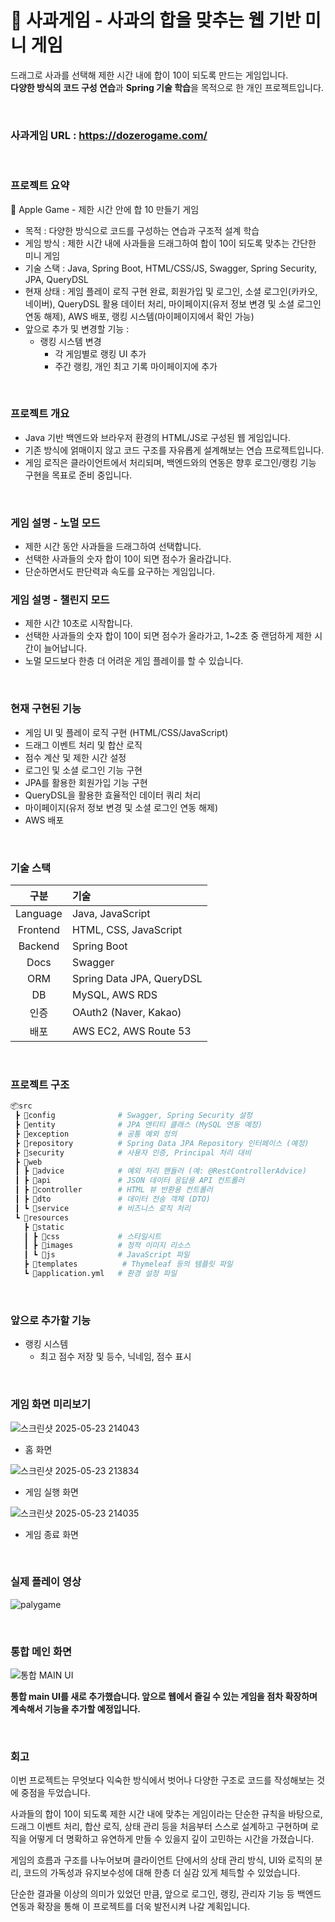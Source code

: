 # 🍎 사과게임 - 사과의 합을 맞추는 웹 기반 미니 게임
드래그로 사과를 선택해 제한 시간 내에 합이 10이 되도록 만드는 게임입니다.</br>
**다양한 방식의 코드 구성 연습**과 **Spring 기술 학습**을 목적으로 한 개인 프로젝트입니다.

</br>

### 사과게임 URL : https://dozerogame.com/

</br>

### 프로젝트 요약
🍎 Apple Game - 제한 시간 안에 합 10 만들기 게임
 
 - 목적 : 다양한 방식으로 코드를 구성하는 연습과 구조적 설계 학습
 - 게임 방식 : 제한 시간 내에 사과들을 드래그하여 합이 10이 되도록 맞추는 간단한 미니 게임
 - 기술 스택 : Java, Spring Boot, HTML/CSS/JS, Swagger, Spring Security, JPA, QueryDSL
 - 현재 상태 : 게임 플레이 로직 구현 완료, 회원가입 및 로그인, 소셜 로그인(카카오, 네이버), QueryDSL 활용 데이터 처리, 마이페이지(유저 정보 변경 및 소셜 로그인 연동 해제), AWS 배포, 랭킹 시스템(마이페이지에서 확인 가능)
 - 앞으로 추가 및 변경할 기능 :  
   - 랭킹 시스템 변경
     - 각 게임별로 랭킹 UI 추가
     - 주간 랭킹, 개인 최고 기록 마이페이지에 추가


</br>

### 프로젝트 개요
- Java 기반 백엔드와 브라우저 환경의 HTML/JS로 구성된 웹 게임입니다.
- 기존 방식에 얽매이지 않고 코드 구조를 자유롭게 설계해보는 연습 프로젝트입니다.
- 게임 로직은 클라이언트에서 처리되며, 백엔드와의 연동은 향후 로그인/랭킹 기능 구현을 목표로 준비 중입니다.

</br>

### 게임 설명 - 노멀 모드
- 제한 시간 동안 사과들을 드래그하여 선택합니다.
- 선택한 사과들의 숫자 합이 10이 되면 점수가 올라갑니다.
- 단순하면서도 판단력과 속도를 요구하는 게임입니다.

### 게임 설명 - 챌린지 모드
- 제한 시간 10초로 시작합니다.
- 선택한 사과들의 숫자 합이 10이 되면 점수가 올라가고, 1~2초 중 랜덤하게 제한 시간이 늘어납니다.
- 노멀 모드보다 한층 더 어려운 게임 플레이를 할 수 있습니다.


</br>

### 현재 구현된 기능
- 게임 UI 및 플레이 로직 구현 (HTML/CSS/JavaScript)
- 드래그 이벤트 처리 및 합산 로직
- 점수 계산 및 제한 시간 설정
- 로그인 및 소셜 로그인 기능 구현
- JPA를 활용한 회원가입 기능 구현  
- QueryDSL을 활용한 효율적인 데이터 쿼리 처리
- 마이페이지(유저 정보 변경 및 소셜 로그인 연동 해제)
- AWS 배포

</br>

### 기술 스택
| 구분       | 기술                         |
|:---------:|:---------------------------|
| Language  | Java, JavaScript            |
| Frontend  | HTML, CSS, JavaScript       |
| Backend   | Spring Boot                 |
| Docs      | Swagger                     |
| ORM       | Spring Data JPA, QueryDSL   |
| DB        | MySQL, AWS RDS              |
| 인증      | OAuth2 (Naver, Kakao)       |
| 배포      | AWS EC2, AWS Route 53       |


</br>

### 프로젝트 구조
``` bash
📦src
 ┣ 📂config              # Swagger, Spring Security 설정
 ┣ 📂entity              # JPA 엔티티 클래스 (MySQL 연동 예정)
 ┣ 📂exception           # 공통 예외 정의
 ┣ 📂repository          # Spring Data JPA Repository 인터페이스 (예정)
 ┣ 📂security            # 사용자 인증, Principal 처리 대비
 ┣ 📂web
 ┃ ┣ 📂advice            # 예외 처리 핸들러 (예: @RestControllerAdvice)
 ┃ ┣ 📂api               # JSON 데이터 응답용 API 컨트롤러
 ┃ ┣ 📂controller        # HTML 뷰 반환용 컨트롤러
 ┃ ┣ 📂dto               # 데이터 전송 객체 (DTO)
 ┃ ┗ 📂service           # 비즈니스 로직 처리
 ┗ 📂resources
   ┣ 📂static
   ┃ ┣ 📂css             # 스타일시트
   ┃ ┣ 📂images          # 정적 이미지 리소스
   ┃ ┗ 📂js              # JavaScript 파일
   ┣ 📂templates          # Thymeleaf 등의 템플릿 파일
   ┗ 📜application.yml   # 환경 설정 파일

```


</br>

### 앞으로 추가할 기능
- 랭킹 시스템
  - 최고 점수 저장 및 등수, 닉네임, 점수 표시

</br>

### 게임 화면 미리보기
![스크린샷 2025-05-23 214043](https://github.com/user-attachments/assets/a7cd90e6-f702-4e77-9861-1dca96db986b)
- 홈 화면

![스크린샷 2025-05-23 213834](https://github.com/user-attachments/assets/e583d03f-95d8-49b6-9131-8e2e94651019)
- 게임 실행 화면

![스크린샷 2025-05-23 214035](https://github.com/user-attachments/assets/c3aeb086-0239-4cc2-be9d-7807188ca21f)
- 게임 종료 화면

</br>

### 실제 플레이 영상
![palygame](https://github.com/user-attachments/assets/28d544de-25a8-4966-b49b-961554abd0d4)

</br>

### 통합 메인 화면  

![통합 MAIN UI](https://github.com/user-attachments/assets/34fddf3d-2545-4ded-b979-990e0cf5bed5)

**통합 main UI를 새로 추가했습니다. 앞으로 웹에서 즐길 수 있는 게임을 점차 확장하며 계속해서 기능을 추가할 예정입니다.**

</br>

### 회고
이번 프로젝트는 무엇보다 익숙한 방식에서 벗어나 다양한 구조로 코드를 작성해보는 것에 중점을 두었습니다.</br>

사과들의 합이 10이 되도록 제한 시간 내에 맞추는 게임이라는 단순한 규칙을 바탕으로, 드래그 이벤트 처리, 합산 로직, 상태 관리 등을 처음부터 스스로 설계하고 구현하며 로직을 어떻게 더 명확하고 유연하게 만들 수 있을지 깊이 고민하는 시간을 가졌습니다.</br>

게임의 흐름과 구조를 나누어보며 클라이언트 단에서의 상태 관리 방식, UI와 로직의 분리, 코드의 가독성과 유지보수성에 대해 한층 더 실감 있게 체득할 수 있었습니다.</br>

단순한 결과물 이상의 의미가 있었던 만큼, 앞으로 로그인, 랭킹, 관리자 기능 등 백엔드 연동과 확장을 통해 이 프로젝트를 더욱 발전시켜 나갈 계획입니다.
